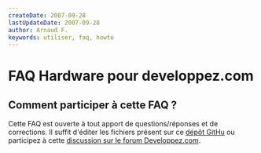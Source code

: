 ```yaml
---
createDate: 2007-09-28
lastUpdateDate: 2007-09-28
author: Arnaud F.
keywords: utiliser, faq, howto
---
```


# FAQ Hardware pour developpez.com

## Comment participer à cette FAQ ?

Cette FAQ est ouverte à tout apport de questions/réponses et de corrections. Il suffit d'éditer les fichiers présent sur ce [dépôt GitHu](https://github.com/LittleWhite-tb/dev.com-faq-hardware) ou participez à cette [discussion sur le forum Developpez.com](https://www.developpez.net/forums/d2083900/systemes/hardware/contribuez-faq-rubrique-hardware/).

